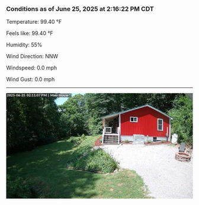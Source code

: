 ### Conditions as of June 25, 2025 at 2:16:22 PM CDT 

Temperature: 99.40 &deg;F

Feels like: 99.40 &deg;F

Humidity: 55%

Wind Direction: NNW

Windspeed: 0.0 mph

Wind Gust: 0.0 mph

---

<img src="./images/latest.jpeg"/>


